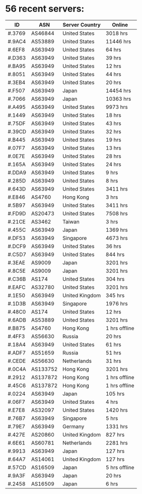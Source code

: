 # 56 recent servers:

| ID | ASN | Server Country | Online |
| ------ | ------ | ------ | ------ |
| #.3769 | AS46844 | United States | 3018 hrs |
| #.9AC4 | AS53889 | United States | 11446 hrs |
| #.6EF8 | AS63949 | United States | 64 hrs |
| #.D363 | AS63949 | United States | 39 hrs |
| #.BA95 | AS63949 | United States | 12 hrs |
| #.8051 | AS63949 | United States | 44 hrs |
| #.3EB4 | AS63949 | United States | 20 hrs |
| #.F507 | AS63949 | Japan | 14454 hrs |
| #.7066 | AS63949 | Japan | 10363 hrs |
| #.A495 | AS63949 | United States | 9973 hrs |
| #.1449 | AS63949 | United States | 18 hrs |
| #.75DF | AS63949 | United States | 43 hrs |
| #.39CD | AS63949 | United States | 32 hrs |
| #.B445 | AS63949 | United States | 19 hrs |
| #.07F7 | AS63949 | United States | 13 hrs |
| #.0E7E | AS63949 | United States | 28 hrs |
| #.165A | AS63949 | United States | 24 hrs |
| #.DDA9 | AS63949 | United States | 9 hrs |
| #.285D | AS63949 | United States | 8 hrs |
| #.643D | AS63949 | United States | 3411 hrs |
| #.E846 | AS4760 | Hong Kong | 3 hrs |
| #.5B97 | AS63949 | United States | 3411 hrs |
| #.FD9D | AS20473 | United States | 7508 hrs |
| #.21CE | AS3462 | Taiwan | 3 hrs |
| #.455C | AS63949 | Japan | 1369 hrs |
| #.DF53 | AS63949 | Singapore | 4673 hrs |
| #.DCF9 | AS63949 | United States | 36 hrs |
| #.C5D7 | AS63949 | United States | 844 hrs |
| #.3EAE | AS9009 | Japan | 3201 hrs |
| #.8C5E | AS9009 | Japan | 3201 hrs |
| #.C36B | AS174 | United States | 304 hrs |
| #.EAFC | AS32780 | United States | 3201 hrs |
| #.1E50 | AS63949 | United Kingdom | 345 hrs |
| #.1D3B | AS63949 | Singapore | 1976 hrs |
| #.48C0 | AS174 | United States | 12 hrs |
| #.6ADB | AS53889 | United States | 3201 hrs |
| #.B875 | AS4760 | Hong Kong | 1 hrs offline |
| #.4FF3 | AS56630 | Russia | 20 hrs |
| #.18A4 | AS63949 | United States | 61 hrs |
| #.ADF7 | AS51659 | Russia | 51 hrs |
| #.CEDE | AS56630 | Netherlands | 31 hrs |
| #.0C4A | AS133752 | Hong Kong | 3201 hrs |
| #.2912 | AS137872 | Hong Kong | 1 hrs offline |
| #.45C6 | AS137872 | Hong Kong | 1 hrs offline |
| #.0224 | AS63949 | Japan | 105 hrs |
| #.06F7 | AS63949 | United States | 4 hrs |
| #.E7E8 | AS32097 | United States | 1420 hrs |
| #.76B7 | AS63949 | Singapore | 5 hrs |
| #.79E7 | AS63949 | Germany | 1331 hrs |
| #.427E | AS20860 | United Kingdom | 827 hrs |
| #.6E61 | AS60781 | Netherlands | 2281 hrs |
| #.9913 | AS63949 | Japan | 127 hrs |
| #.64A7 | AS14061 | United Kingdom | 127 hrs |
| #.57CD | AS16509 | Japan | 5 hrs offline |
| #.9A3F | AS63949 | Japan | 20 hrs |
| #.2458 | AS16509 | Japan | 6 hrs |


